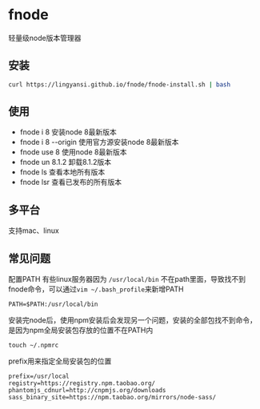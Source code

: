 # fnode
轻量级node版本管理器

## 安装
```bash
curl https://lingyansi.github.io/fnode/fnode-install.sh | bash
```

## 使用
- fnode i 8         安装node 8最新版本
- fnode i 8 --origin  使用官方源安装node 8最新版本
- fnode use 8       使用node 8最新版本
- fnode un 8.1.2    卸载8.1.2版本
- fnode ls          查看本地所有版本
- fnode lsr         查看已发布的所有版本

## 多平台
支持mac、linux

## 常见问题

配置PATH
有些linux服务器因为 `/usr/local/bin` 不在path里面，导致找不到fnode命令，可以通过`vim ~/.bash_profile`来新增PATH
```
PATH=$PATH:/usr/local/bin
```

安装完node后，使用npm安装后会发现另一个问题，安装的全部包找不到命令，是因为npm全局安装包存放的位置不在PATH内
```
touch ~/.npmrc
```

prefix用来指定全局安装包的位置
```npmrc
prefix=/usr/local
registry=https://registry.npm.taobao.org/
phantomjs_cdnurl=http://cnpmjs.org/downloads
sass_binary_site=https://npm.taobao.org/mirrors/node-sass/
```
